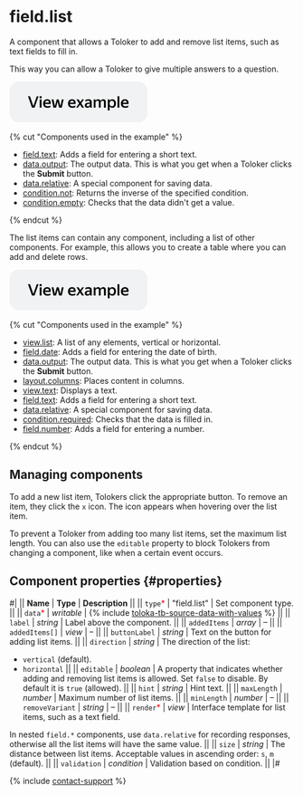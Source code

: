 # field.list

A component that allows a Toloker to add and remove list items, such as text fields to fill in.

This way you can allow a Toloker to give multiple answers to a question.

[![View example in the sandbox](../_images/buttons/view-example.svg)](https://ya.cc/t/IB5Q2ef53twbTw)

{% cut "Components used in the example" %}

- [field.text](field.text.md): Adds a field for entering a short text.
- [data.output](../operations/work-with-data.md): The output data. This is what you get when a Toloker clicks the **Submit** button.
- [data.relative](../operations/work-with-data.md): A special component for saving data.
- [condition.not](../reference/condition.not.md): Returns the inverse of the specified condition.
- [condition.empty](../reference/condition.empty.md): Checks that the data didn't get a value.

{% endcut %}

The list items can contain any component, including a list of other components. For example, this allows you to create a table where you can add and delete rows.

[![View example in the sandbox](../_images/buttons/view-example.svg)](https://ya.cc/t/d5nCDUia3twbqB)

{% cut "Components used in the example" %}

- [view.list](../reference/view.list.md): A list of any elements, vertical or horizontal.
- [field.date](../reference/field.date.md): Adds a field for entering the date of birth.
- [data.output](../operations/work-with-data.md): The output data. This is what you get when a Toloker clicks the **Submit** button.
- [layout.columns](layout.columns.md): Places content in columns.
- [view.text](view.text.md): Displays a text.
- [field.text](field.text.md): Adds a field for entering a short text.
- [data.relative](../operations/work-with-data.md): A special component for saving data.
- [condition.required](condition.required.md): Checks that the data is filled in.
- [field.number](field.number.md): Adds a field for entering a number.

{% endcut %}

## Managing components

To add a new list item, Tolokers click the appropriate button. To remove an item, they click the `x` icon. The icon appears when hovering over the list item.

To prevent a Toloker from adding too many list items, set the maximum list length. You can also use the `editable` property to block Tolokers from changing a component, like when a certain event occurs.

## Component properties {#properties}

#|
|| **Name** | **Type** | **Description** ||
|| `type`<span style="color: red">\*</span> | "field.list" | Set component type. ||
|| `data`<span style="color: red">\*</span> | _writable_ | {% include [toloka-tb-source-data-with-values](../_includes/toloka-tb-source/id-toloka-tb-source/data-with-values.md) %} ||
|| `label` | _string_ | Label above the component. ||
|| `addedItems` | _array_ | – ||
|| `addedItems[]` | _view_ | – ||
|| `buttonLabel` | _string_ | Text on the button for adding list items. ||
|| `direction` | _string_ | The direction of the list:

- `vertical` (default).
- `horizontal` ||
  || `editable` | _boolean_ | A property that indicates whether adding and removing list items is allowed. Set `false` to disable. By default it is `true` (allowed). ||
  || `hint` | _string_ | Hint text. ||
  || `maxLength` | _number_ | Maximum number of list items. ||
  || `minLength` | _number_ | – ||
  || `removeVariant` | _string_ | – ||
  || `render`<span style="color: red">\*</span> | _view_ | Interface template for list items, such as a text field.

In nested `field.*` components, use `data.relative` for recording responses, otherwise all the list items will have the same value. ||
|| `size` | _string_ | The distance between list items. Acceptable values in ascending order: `s`, `m` (default). ||
|| `validation` | _condition_ | Validation based on condition. ||
|#

{% include [contact-support](../_includes/contact-support.md) %}

